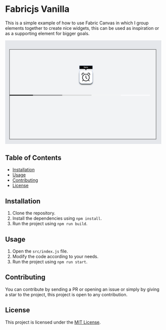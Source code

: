 # Fabricjs Vanilla

This is a simple example of how to use Fabric Canvas in which I group elements together to create nice widgets, this can be used as inspiration or as a supporting element for bigger goals. 

![Preview](show/Screenshot%202024-05-06%20153012.png)

## Table of Contents

- [Installation](#installation)
- [Usage](#usage)
- [Contributing](#contributing)
- [License](#license)

## Installation

1. Clone the repository.
2. Install the dependencies using `npm install`.
3. Run the project using `npm run build`.

## Usage

1. Open the `src/index.js` file.
2. Modify the code according to your needs.
3. Run the project using `npm run start`.

## Contributing

You can contribute by sending a PR or opening an issue or simply by giving a star to the project, this project is open to any contribution.

## License

This project is licensed under the [MIT License](./LICENSE).
